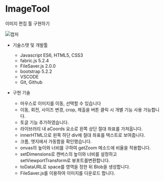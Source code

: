 # ImageTool

이미지 편집 툴 구현하기

![캡처](https://user-images.githubusercontent.com/100124429/204134926-10193dc4-7f8b-4b7c-8399-dc082ffda686.PNG)

- 기술스탯 및 개발툴
    - Javascript ES6, HTML5, CSS3
    - fabric.js 5.2.4
    - FileSaver.js 2.0.0
    - bootstrap 5.2.2
    - VSCODE
    - Git, Github
    
- 구현 기술
    - 마우스로 이미지를 이동, 선택할 수 있습니다 
    - 이동, 회전, 사이즈 변경, crop, 제출을 버튼 클릭 시 개별 기능 사용 가능합니다.
    - 토글 기능 추가하였습니다.
    - 라이브러리 내 aCoords 요소로 왼쪽 상단 절대 좌표를 가져옵니다.
    - innerHTML으로 왼쪽 하단 div에 절대 좌표를 텍스트로 보여줍니다.
    - 크롬, 엣지에서 가동함을 확인했습니다.
    - onvas의 높이와 너비를 구하여 getZoom 메소드에 비율을 적용합니다.
    - setDimensions로 캔버스의 높이와 너비를 설정하고 setViewportTransform로 뷰포트를변환합니다.
    - toDataURL로 space를 영역을 정한 뒤 Blob을 생성합니다.
    - FileSaver.js를 이용하여 이미지를 다운로드 합니다.
    
